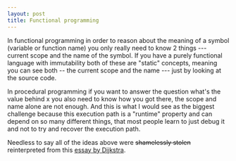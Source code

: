 ```yaml
---
layout: post
title: Functional programming
---
```


In functional programming in order to reason about the meaning of a symbol (variable or function name) you only really need to know 2 things --- current scope and the name of the symbol. If you have a purely functional language with immutability both of these are "static" concepts, meaning you can see both -- the current scope and the name --- just by looking at the source code.

In procedural programming if you want to answer the question what's the value behind x you also need to know how you got there, the scope and name alone are not enough. And this is what I would see as the biggest challenge because this execution path is a "runtime" property and can depend on so many different things, that most people learn to just debug it and not to try and recover the execution path.

Needless to say all of the ideas above were ~~shamelessly stolen~~ reinterpreted from this [essay by Dijkstra](https://www.cs.utexas.edu/users/EWD/transcriptions/EWD10xx/EWD1036.html).

